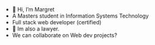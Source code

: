 
  
- 👋 Hi, I’m Margret
- A Masters student in Information Systems Technology
- Full stack web developer (certified)
- 🌱 Im also a lawyer.
- We can collaborate on Web dev projects?
  
<!---
19992018/19992018 is a ✨ special ✨ repository because its `README.md` (this file) appears on your GitHub profile.
You can click the Preview link to take a look at your changes.
--->
